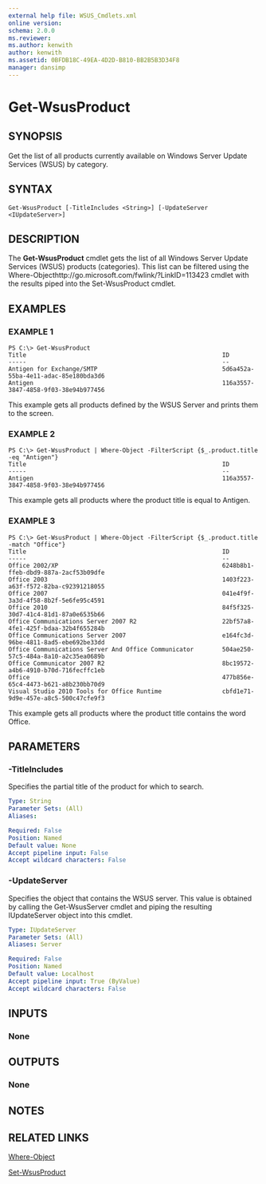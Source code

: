 ```yaml
---
external help file: WSUS_Cmdlets.xml
online version: 
schema: 2.0.0
ms.reviewer:
ms.author: kenwith
author: kenwith
ms.assetid: 0BFDB18C-49EA-4D2D-B810-BB2B5B3D34F8
manager: dansimp
---
```


# Get-WsusProduct

## SYNOPSIS
Get the list of all products currently available on Windows Server Update Services (WSUS) by category.

## SYNTAX

```
Get-WsusProduct [-TitleIncludes <String>] [-UpdateServer <IUpdateServer>]
```

## DESCRIPTION
The **Get-WsusProduct** cmdlet gets the list of all Windows Server Update Services (WSUS) products (categories).
This list can be filtered using the Where-Objecthttp://go.microsoft.com/fwlink/?LinkID=113423 cmdlet with the results piped into the Set-WsusProduct cmdlet.

## EXAMPLES

### EXAMPLE 1
```
PS C:\> Get-WsusProduct
Title                                                       ID 
-----                                                       -- 
Antigen for Exchange/SMTP                                   5d6a452a-55ba-4e11-adac-85e180bda3d6 
Antigen                                                     116a3557-3847-4858-9f03-38e94b977456
```

This example gets all products defined by the WSUS Server and prints them to the screen.

### EXAMPLE 2
```
PS C:\> Get-WsusProduct | Where-Object -FilterScript {$_.product.title -eq "Antigen"}
Title                                                       ID 
-----                                                       -- 
Antigen                                                     116a3557-3847-4858-9f03-38e94b977456
```

This example gets all products where the product title is equal to Antigen.

### EXAMPLE 3
```
PS C:\> Get-WsusProduct | Where-Object -FilterScript {$_.product.title -match "Office"}
Title                                                       ID 
-----                                                       -- 
Office 2002/XP                                              6248b8b1-ffeb-dbd9-887a-2acf53b09dfe 
Office 2003                                                 1403f223-a63f-f572-82ba-c92391218055 
Office 2007                                                 041e4f9f-3a3d-4f58-8b2f-5e6fe95c4591 
Office 2010                                                 84f5f325-30d7-41c4-81d1-87a0e6535b66 
Office Communications Server 2007 R2                        22bf57a8-4fe1-425f-bdaa-32b4f655284b 
Office Communications Server 2007                           e164fc3d-96be-4811-8ad5-ebe692be33dd 
Office Communications Server And Office Communicator        504ae250-57c5-484a-8a10-a2c35ea0689b 
Office Communicator 2007 R2                                 8bc19572-a4b6-4910-b70d-716fecffc1eb 
Office                                                      477b856e-65c4-4473-b621-a8b230bb70d9 
Visual Studio 2010 Tools for Office Runtime                 cbfd1e71-9d9e-457e-a8c5-500c47cfe9f3
```

This example gets all products where the product title contains the word Office.

## PARAMETERS

### -TitleIncludes
Specifies the partial title of the product for which to search.

```yaml
Type: String
Parameter Sets: (All)
Aliases: 

Required: False
Position: Named
Default value: None
Accept pipeline input: False
Accept wildcard characters: False
```

### -UpdateServer
Specifies the object that contains the WSUS server.
This value is obtained by calling the Get-WsusServer cmdlet and piping the resulting IUpdateServer object into this cmdlet.

```yaml
Type: IUpdateServer
Parameter Sets: (All)
Aliases: Server

Required: False
Position: Named
Default value: Localhost
Accept pipeline input: True (ByValue)
Accept wildcard characters: False
```

## INPUTS

### None

## OUTPUTS

### None

## NOTES

## RELATED LINKS

[Where-Object](http://go.microsoft.com/fwlink/?LinkID=113423)

[Set-WsusProduct](./Set-WsusProduct.md)

